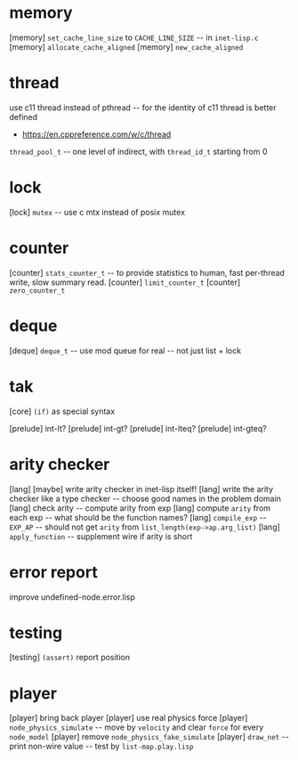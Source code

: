 # memory

[memory] `set_cache_line_size` to `CACHE_LINE_SIZE` -- in `inet-lisp.c`
[memory] `allocate_cache_aligned`
[memory] `new_cache_aligned`

# thread

use c11 thread instead of pthread -- for the identity of c11 thread is better defined

- https://en.cppreference.com/w/c/thread

`thread_pool_t` -- one level of indirect, with `thread_id_t` starting from 0

# lock

[lock] `mutex` -- use c mtx instead of posix mutex

# counter

[counter] `stats_counter_t` -- to provide statistics to human, fast per-thread write, slow summary read.
[counter] `limit_counter_t`
[counter] `zero_counter_t`

# deque

[deque] `deque_t` -- use mod queue for real -- not just list + lock

# tak

[core] `(if)` as special syntax

[prelude] int-lt?
[prelude] int-gt?
[prelude] int-lteq?
[prelude] int-gteq?

# arity checker

[lang] [maybe] write arity checker in inet-lisp itself!
[lang] write the arity checker like a type checker -- choose good names in the problem domain
[lang] check arity -- compute arity from exp
[lang] compute `arity` from each exp -- what should be the function names?
[lang] `compile_exp` -- `EXP_AP` -- should not get `arity` from `list_length(exp->ap.arg_list)`
[lang] `apply_function` -- supplement wire if arity is short

# error report

improve undefined-node.error.lisp

# testing

[testing] `(assert)` report position

# player

[player] bring back player
[player] use real physics force
[player] `node_physics_simulate` -- move by `velocity` and clear `force` for every `node_model`
[player] remove `node_physics_fake_simulate`
[player] `draw_net` -- print non-wire value -- test by `list-map.play.lisp`

